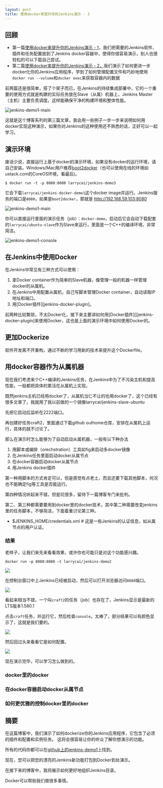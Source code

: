 ```yaml
---
layout: post
title: 使用docker来提升你的Jenkins演示 - 3
---
```

## 回顾



* 第一篇[使用docker来提升你的Jenkins演示 - 1](http://www.larrycaiyu.com/2014/11/04/use-docker-for-your-jenkins-demo-1.html)，我们把需要的Jenkins软件、插件和任务配置放到了Jenkins docker容器中，使得你很容易演示，别人也很轻松的可以下载自己尝试。
* 第二篇[使用docker来提升你的Jenkins演示 - 2，](http://www.larrycaiyu.com/2014/11/16/use-docker-for-your-jenkins-demo-2.html)我们演示了如何更进一步docker化你的Jenkins应用程序，学到了如何管理配置文件和巧妙地使用`docker run --volume`和`docker exec`来获取容器内的数据

前两篇还是很简单，搭了个架子而已，在Jenkins的持续集成部署中，它的一个重要的使用方式就是构建的实际任务放在Slave（从属）机器上，Jenkins Master（主机）主要负责调度。这样能确保干净的构建环境和整体性能。

![jenkins-demo1-main](http://larrycaiyu.com/images/jenkins-demo1-arch.png)

这就是这个博客系列的第三篇文章，我会用一些例子一步一步来说明如何用docker实现这种演示，如果你对Jenkins的这种使用还不熟悉的话，正好可以一起学习。


## 演示环境 ##

废话少说，直接运行上基于docker的演示环境，如果没有docker的运行环境，请自己安装。Windows/Mac用户推荐[boot2docker](http://boot2docker.com)（也可以使用在线的环境如ustack.com的CoreOS环境，看最后)。

    $ docker run -t -p 8080:8080 larrycai/jenkins-demo3

它会下载`larrycai/jenkins-docker-demo1`这个docker image并运行。Jenkins服务的端口是`8080`，如果是`boot2docker`，那就是 http://192.168.59.103:8080

![jenkins-demo1-main](http://larrycaiyu.com/images/jenkins-demo1-main.png)

你可以直接运行里面的演示任务（job）：`docker-demo`，启动后它会自动下载配套的`larrycai/ubuntu-slave`作为Slave来运行，里面是一个C++的编译环境，非常简洁。

![jenkins-demo1-console](http://larrycaiyu.com/images/jenkins-demo1-console.png)

## 在Jenkins中使用Docker ##

在Jenkins中常见有三种方式可以使用：

1. 拿Docker container作为简单的Slave机器，像管理一般的机器一样管理docker的从属机。
2. 在Jenkins中用配置从属机，自己写脚本管理Docker container，自动读取IP地址和端口。
3. 用[Docker插件][jenkins-docker-plugin]。

前两种比较繁琐，不太Docker化，接下来主要讲如何用[Docker插件][[jenkins-docker-plugin]来使用Docker，这也是上面的演示环境中如何使用Docker的。


## 更加Dockerize

软件开发离不开重构，通过不断的学习用新的技术来提升这个Dockerfile。

## 用docker容器作为从属机器

现在我们考虑来个C++编译的Jenkins任务，在Jenkins中为了不污染主机和提高性能，一般都把具体的累活在从属机上实现。

既然jenkins主机已经用docker了，从属机当仁不让的也用docker了，这个已经有很多文章了，我就用了我以前做的一个镜像larrycai/jenkins-slave-ubuntu

先把它启动后监听在2222端口。

再创建好任务craft2，里面通过下载github outhome仓库，安排在从属机上运行，具体的就不讨论了。

那么在演示时怎么能够为了自动启动从属机器，一般有以下种办法

1. 用脚本或编排（orechstration）工具如fig来启动多docker镜像
2. 在Jenkins任务里面启动docker从属节点
3. 在docker容器启动docker从属节点
4. 用Jenkins docker插件

第一种用脚本的方式肯定可以，但是感觉有点老土，而且还要下载其他脚本，何况也不能确定fig等工具是否能运行。

第四种情况听起来不错，但是坑很多，留待下一篇博客专门来批判。

第二、第三种都需要要用到docker里的docker技术，其中第二种需要改变jenkins里的任务脚本，不够简洁，下面着重讨论第三种。

* $JENKINS_HOME/credentials.xml # 这是一些Jenkins的认证信息，如从属节点的用户认证。

### 结果

老样子，让我们来先来看看效果，或许你也可能只是对这个功能感兴趣。

    docker run –p 8080:8080 –t larrycai/jenkins-demo2

![](http://larrycaiyu.com/images/jenkins-demo1-3.png)

在控制台窗口中上Jenkins已经被启动，然后可以打开浏览器访问`8080`端口。

![](http://larrycaiyu.com/images/jenkins-demo1-4.png)

看起来相当不错，一个叫`craft2`的任务（job）也存在了，Jenkins显示是最新的LTS版本1.580.1

点击`craft`任务，并运行它，然后检查`console`。太棒了，部分结果可以有颜色显示了，这就是我们要的。

![](http://larrycaiyu.com/images/jenkins-demo1-5.png)

然后回过头来看看它是如何配置。

![](http://larrycaiyu.com/images/jenkins-demo1-6.png)

现在演示完毕，可以学习怎么做到的。

### docker里的docker

### 在docker容器启动docker从属节点

### 如何更优雅的控制docker里的docker

## 摘要

在这篇博客中，我们演示了如何dockerize你的Jenkins应用程序，它包含了必须的插件和配置和实例任务。 这将会很容易让你的听众了解你想演示的功能。

所有的代码你都可以在[github上的jenkins-demo1](https://github.com/larrycai/docker-images/tree/master/jenkins-demo1)上找到。

现在，您可以把您的漂亮的Jenkins新功能打包到Docker到处演示。

在接下来的博客中，我将展示如何更好地组织Jenkins目录。

Docker可以帮助我们做很多事情。
